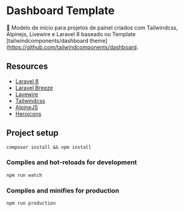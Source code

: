 # Dashboard Template


🧶 Modelo de início para projetos de painel criados com Tailwindcss, Alpinejs, Livewire e Laravel 8 baseado no Template [tailwindcomponents/dashboard theme](https://github.com/tailwindcomponents/dashboard.


## Resources
- [Laravel 8](https://laravel.com)
- [Laravel Breeze](https://laravel.com/docs/8.x/starter-kits#laravel-breeze)
- [Lavewire](https://laravel-livewire.com/)
- [Tailwindcss](https://tailwindcss.com)
- [AlpineJS](https://github.com/alpinejs/alpine)
- [Heroicons](https://heroicons.dev)


## Project setup
```
composer install && npm install
```

### Compiles and hot-reloads for development
```
npm run watch
```

### Compiles and minifies for production
```
npm run production
```
